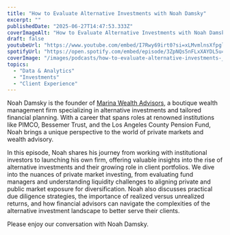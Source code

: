 ```yaml
---
title: "How to Evaluate Alternative Investments with Noah Damsky"
excerpt: ""
publishedDate: "2025-06-27T14:47:53.333Z"
coverImageAlt: "How to Evaluate Alternative Investments with Noah Damsky"
draft: false
youtubeUrl: "https://www.youtube.com/embed/I7Rwy69irt0?si=xLMvmlnsXfpglSxL"
spotifyUrl: "https://open.spotify.com/embed/episode/3ZpNQs5nFLxXAYDL5u4gfc"
coverImage: "/images/podcasts/how-to-evaluate-alternative-investments-__679281e2c67fb1dbf14ef21c_Copy_20of_20TIP_20-_20Dav.png"
topics:
  - "Data & Analytics"
  - "Investments"
  - "Client Experience"
---
```

<p id="">Noah Damsky is the founder of <a href="http://www.marinawealthadvisors.com/">Marina Wealth Advisors</a>, a boutique wealth management firm specializing in alternative investments and tailored financial planning. With a career that spans roles at renowned institutions like PIMCO, Bessemer Trust, and the Los Angeles County Pension Fund, Noah brings a unique perspective to the world of private markets and wealth advisory.</p><p id="">In this episode, Noah shares his journey from working with institutional investors to launching his own firm, offering valuable insights into the rise of alternative investments and their growing role in client portfolios. We dive into the nuances of private market investing, from evaluating fund managers and understanding liquidity challenges to aligning private and public market exposure for diversification. Noah also discusses practical due diligence strategies, the importance of realized versus unrealized returns, and how financial advisors can navigate the complexities of the alternative investment landscape to better serve their clients.</p><p id="">Please enjoy our conversation with Noah Damsky.</p>
